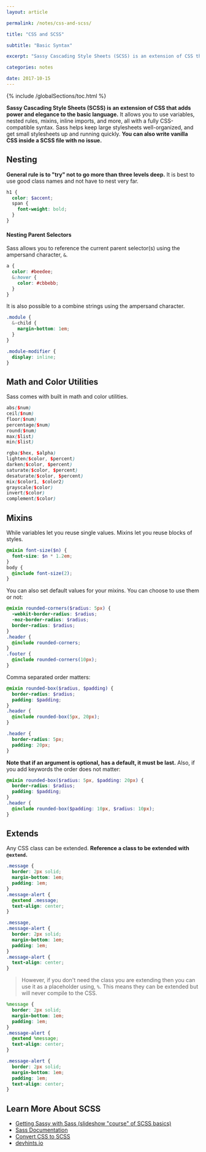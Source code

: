 ```yaml
---
layout: article

permalink: /notes/css-and-scss/

title: "CSS and SCSS"

subtitle: "Basic Syntax"

excerpt: "Sassy Cascading Style Sheets (SCSS) is an extension of CSS that adds power and elegance to the basic language. It allows you to use variables, nested rules, mixins, inline imports, and more, all with a fully CSS-compatible syntax. Sass helps keep large stylesheets well-organized, and get small stylesheets up and running quickly. You can also write vanilla CSS inside a SCSS file with no issue."

categories: notes

date: 2017-10-15
---
```


{% include /globalSections/toc.html %}

**Sassy Cascading Style Sheets (SCSS) is an extension of CSS that adds power and elegance to the basic language.** It allows you to use variables, nested rules, mixins, inline imports, and more, all with a fully CSS-compatible syntax. Sass helps keep large stylesheets well-organized, and get small stylesheets up and running quickly. **You can also write vanilla CSS inside a SCSS file with no issue.**

## Nesting

**General rule is to "try" not to go more than three levels deep.** It is best to use good class names and not have to nest very far.

```scss
h1 {
  color: $accent;
  span {
    font-weight: bold;
  }
}
```

#### Nesting Parent Selectors

Sass allows you to reference the current parent selector(s) using the ampersand character, `&`.

```scss
a {
  color: #beedee;
  &:hover {
    color: #cbbebb;
  }
}
```

It is also possible to a combine strings using the ampersand character.

```scss
.module {
  &-child {
    margin-bottom: 1em;
  }
}
```

```scss
.module-modifier {
  display: inline;
}
```

## Math and Color Utilities

Sass comes with built in math and color utilities.

```scss
abs($num)
ceil($num)
floor($num)
percentage($num)
round($num)
max($list)
min($list) 
```

```scss
rgba($hex, $alpha) 
lighten($color, $percent)
darken($color, $percent)
saturate($color, $percent)
desaturate($color, $percent)
mix($color1, $color2)
grayscale($color)
invert($color)
complement($color)
```

## Mixins

While variables let you reuse single values. Mixins let you reuse blocks of styles.

```scss
@mixin font-size($n) {
  font-size: $n * 1.2em;
}
body {
  @include font-size(2);
}
```

You can also set default values for your mixins. You can choose to use them or not:

```scss
@mixin rounded-corners($radius: 5px) {
  -webkit-border-radius: $radius;
  -moz-border-radius: $radius;
  border-radius: $radius;
}
.header {
  @include rounded-corners;
}
.footer {
  @include rounded-corners(10px);
}
```

Comma separated order matters:

```scss
@mixin rounded-box($radius, $padding) {
  border-radius: $radius;
  padding: $padding;
}
.header {
  @include rounded-box(5px, 20px);
}
```

```scss
.header {
  border-radius: 5px;
  padding: 20px;
}
```

**Note that if an argument is optional, has a default, it must be last.** Also, if you add keywords the order does not matter:

```scss
@mixin rounded-box($radius: 5px, $padding: 20px) {
  border-radius: $radius;
  padding: $padding;
}
.header {
  @include rounded-box($padding: 10px, $radius: 10px);
}
```

## Extends

Any CSS class can be extended. **Reference a class to be extended with `@extend`.**

```scss
.message {
  border: 2px solid;
  margin-bottom: 1em;
  padding: 1em;
}
.message-alert {
  @extend .message;
  text-align: center;
}
```

```scss
.message,
.message-alert {
  border: 2px solid;
  margin-bottom: 1em;
  padding: 1em;
}
.message-alert {
  text-align: center;
}
```

>However, if you don't need the class you are extending then you can use it as a placeholder using, `%`. This means they can be extended but will never compile to the CSS.

```scss
%message {
  border: 2px solid;
  margin-bottom: 1em;
  padding: 1em;
}
.message-alert {
  @extend %message;
  text-align: center;
}
```

```scss
.message-alert {
  border: 2px solid;
  margin-bottom: 1em;
  padding: 1em;
  text-align: center;
}
```

## Learn More About SCSS

- [Getting Sassy with Sass (slideshow "course" of SCSS basics)](http://www.sassshop.com/#/)
- [Sass Documentation](http://sass-lang.com/documentation/file.SASS_REFERENCE.html)
- [Convert CSS to SCSS](http://css2sass.herokuapp.com/)
- [devhints.io](https://devhints.io/sass)